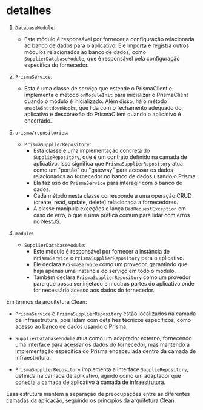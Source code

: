 # detalhes

1. `DatabaseModule`:

   - Este módulo é responsável por fornecer a configuração relacionada ao banco de dados para o aplicativo. Ele importa e registra outros módulos relacionados ao banco de dados, como `SupplierDatabaseModule`, que é responsável pela configuração específica do fornecedor.

2. `PrismaService`:

   - Esta é uma classe de serviço que estende o PrismaClient e implementa o método `onModuleInit` para inicializar o PrismaClient quando o módulo é inicializado. Além disso, há o método `enableShutdownHooks`, que lida com o fechamento adequado do aplicativo e desconexão do PrismaClient quando o aplicativo é encerrado.

3. `prisma/repositories`:

   - `PrismaSupplierRepository`:
     - Esta classe é uma implementação concreta do `SupplieRepository`, que é um contrato definido na camada de aplicativo. Isso significa que `PrismaSupplierRepository` atua como um "portão" ou "gateway" para acessar os dados relacionados ao fornecedor no banco de dados usando o Prisma.
     - Ela faz uso do `PrismaService` para interagir com o banco de dados.
     - Cada método nesta classe corresponde a uma operação CRUD (create, read, update, delete) relacionada a fornecedores.
     - A classe manipula exceções e lança `BadRequestException` em caso de erro, o que é uma prática comum para lidar com erros no NestJS.
  
4. `module`:

   - `SupplierDatabaseModule`:
     - Este módulo é responsável por fornecer a instância de `PrismaService` e `PrismaSupplierRepository` para o aplicativo.
     - Ele declara `PrismaService` como um provedor, garantindo que haja apenas uma instância do serviço em todo o módulo.
     - Também declara `PrismaSupplierRepository` como um provedor para que possa ser injetado em outras partes do aplicativo onde for necessário acesso aos dados do fornecedor.

Em termos da arquitetura Clean:

- `PrismaService` e `PrismaSupplierRepository` estão localizados na camada de infraestrutura, pois lidam com detalhes técnicos específicos, como acesso ao banco de dados usando o Prisma.
  
- `SupplierDatabaseModule` atua como um adaptador externo, fornecendo uma interface para acessar os dados do fornecedor, mas mantendo a implementação específica do Prisma encapsulada dentro da camada de infraestrutura.

- `PrismaSupplierRepository` implementa a interface `SupplieRepository`, definida na camada de aplicativo, agindo como um adaptador que conecta a camada de aplicativo à camada de infraestrutura.

Essa estrutura mantém a separação de preocupações entre as diferentes camadas da aplicação, seguindo os princípios da arquitetura Clean.
